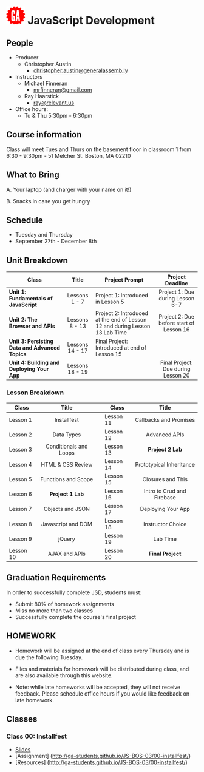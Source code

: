 # ![](assets/logo.png) JavaScript Development

## People

- Producer
  - Christopher Austin
    - [christopher.austin@generalassemb.ly](christopher.austin@generalassemb.ly)
- Instructors
  - Michael Finneran
    - [mrfinneran@gmail.com](mrfinneran@gmail.com)
  - Ray Haarstick
    - [ray@relevant.us](ray@relevant.us)
- Office hours:
  - Tu & Thu 5:30pm - 6:30pm


## Course information

Class will meet Tues and Thurs on the basement floor in classroom 1 from 6:30 - 9:30pm -  51 Melcher St. Boston, MA 02210


## What to Bring

A. Your laptop (and charger with your name on it!)

B. Snacks in case you get hungry

## Schedule

- Tuesday and Thursday
- September 27th - December 8th

## Unit Breakdown

| Class | Title | Project Prompt | Project Deadline|
| --- | :---: |  --- | :---: |
| **Unit 1: Fundamentals of JavaScript** | Lessons 1 - 7  | Project 1: Introduced in Lesson 5| Project 1: Due during Lesson 6-7|
| **Unit 2: The Browser and APIs** | Lessons 8 - 13 | Project 2: Introduced at the end of Lesson 12 and during Lesson 13 Lab Time| Project 2: Due before start of Lesson 16 |
| **Unit 3: Persisting Data and Advanced Topics**| Lessons 14 - 17 |Final Project: Introduced at end of Lesson 15| |
| **Unit 4: Building and Deploying Your App**| Lessons 18 - 19 ||Final Project: Due during Lesson 20|

### Lesson Breakdown

| Class | Title |  | Class | Title |
| --- | :---: | --- |  --- | :---: |
| Lesson 1 | Installfest || Lesson 11 | Callbacks and Promises |
| Lesson 2 | Data Types || Lesson 12 | Advanced APIs |
| Lesson 3 | Conditionals and Loops || Lesson 13 | **Project 2 Lab** |
| Lesson 4 | HTML & CSS Review || Lesson 14 | Prototypical Inheritance|
| Lesson 5 | Functions and Scope || Lesson 15 | Closures and This|
| Lesson 6 | **Project 1 Lab** || Lesson 16 | Intro to Crud and Firebase|
| Lesson 7 | Objects and JSON || Lesson 17 | Deploying Your App |
| Lesson 8 | Javascript and DOM || Lesson 18 |  Instructor Choice|
| Lesson 9 | jQuery || Lesson 19 | Lab Time|
| Lesson 10 | AJAX and APIs || Lesson 20| **Final Project**|

## Graduation Requirements
In order to successfully complete JSD, students must:

- Submit 80% of homework assignments
- Miss no more than two classes
- Successfully complete the course's final project

## HOMEWORK

- Homework will be assigned at the end of class every Thursday and is due the following Tuesday.

- Files and materials for homework will be distributed during class, and are also available through this website.

- Note: while late homeworks will be accepted, they will not receive feedback. Please schedule office hours if you would like feedback on late homework.

## Classes

### Class 00: Installfest

- [Slides](http://ga-students.github.io/JS-BOS-03/00-installfest/)
- [Assignment] (http://ga-students.github.io/JS-BOS-03/00-installfest/)
- [Resources] (http://ga-students.github.io/JS-BOS-03/00-installfest/)


